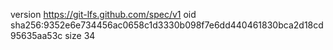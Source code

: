 version https://git-lfs.github.com/spec/v1
oid sha256:9352e6e734456ac0658c1d3330b098f7e6dd440461830bca2d18cd95635aa53c
size 34
